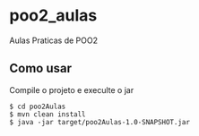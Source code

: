 # poo2_aulas

Aulas Praticas de POO2

## Como usar
Compile o projeto e execulte o jar
```
$ cd poo2Aulas
$ mvn clean install
$ java -jar target/poo2Aulas-1.0-SNAPSHOT.jar 

```
